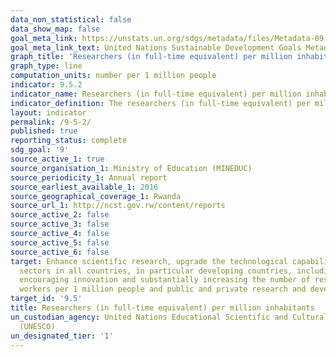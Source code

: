 ```yaml
---
data_non_statistical: false
data_show_map: false
goal_meta_link: https://unstats.un.org/sdgs/metadata/files/Metadata-09-05-02.pdf
goal_meta_link_text: United Nations Sustainable Development Goals Metadata (PDF 382 KB)
graph_title: 'Researchers (in full-time equivalent) per million inhabitants'
graph_type: line
computation_units: number per 1 million people  
indicator: 9.5.2
indicator_name: Researchers (in full-time equivalent) per million inhabitants
indicator_definition: The researchers (in full-time equivalent) per million inhabitants is a direct measure of the number of research and development workers per 1 million people.
layout: indicator
permalink: /9-5-2/
published: true
reporting_status: complete
sdg_goal: '9'
source_active_1: true
source_organisation_1: Ministry of Education (MINEDUC) 
source_periodicity_1: Annual report 
source_earliest_available_1: 2016
source_geographical_coverage_1: Rwanda
source_url_1: http://ncst.gov.rw/content/reports
source_active_2: false
source_active_3: false
source_active_4: false
source_active_5: false
source_active_6: false
target: Enhance scientific research, upgrade the technological capabilities of industrial
  sectors in all countries, in particular developing countries, including, by 2030,
  encouraging innovation and substantially increasing the number of research and development
  workers per 1 million people and public and private research and development spending
target_id: '9.5'
title: Researchers (in full-time equivalent) per million inhabitants
un_custodian_agency: United Nations Educational Scientific and Cultural Organization
  (UNESCO)
un_designated_tier: '1'
---
```

